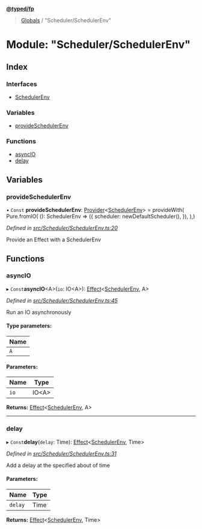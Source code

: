 **[@typed/fp](../README.md)**

> [Globals](../globals.md) / "Scheduler/SchedulerEnv"

# Module: "Scheduler/SchedulerEnv"

## Index

### Interfaces

* [SchedulerEnv](../interfaces/_scheduler_schedulerenv_.schedulerenv.md)

### Variables

* [provideSchedulerEnv](_scheduler_schedulerenv_.md#provideschedulerenv)

### Functions

* [asyncIO](_scheduler_schedulerenv_.md#asyncio)
* [delay](_scheduler_schedulerenv_.md#delay)

## Variables

### provideSchedulerEnv

• `Const` **provideSchedulerEnv**: [Provider](_effect_provide_.md#provider)\<[SchedulerEnv](../interfaces/_scheduler_schedulerenv_.schedulerenv.md)> = provideWith( Pure.fromIO( (): SchedulerEnv => ({ scheduler: newDefaultScheduler(), }), ),)

*Defined in [src/Scheduler/SchedulerEnv.ts:20](https://github.com/TylorS/typed-fp/blob/559f273/src/Scheduler/SchedulerEnv.ts#L20)*

Provide an Effect with a SchedulerEnv

## Functions

### asyncIO

▸ `Const`**asyncIO**\<A>(`io`: IO\<A>): [Effect](_effect_effect_.effect.md)\<[SchedulerEnv](../interfaces/_scheduler_schedulerenv_.schedulerenv.md), A>

*Defined in [src/Scheduler/SchedulerEnv.ts:45](https://github.com/TylorS/typed-fp/blob/559f273/src/Scheduler/SchedulerEnv.ts#L45)*

Run an IO asynchronously

#### Type parameters:

Name |
------ |
`A` |

#### Parameters:

Name | Type |
------ | ------ |
`io` | IO\<A> |

**Returns:** [Effect](_effect_effect_.effect.md)\<[SchedulerEnv](../interfaces/_scheduler_schedulerenv_.schedulerenv.md), A>

___

### delay

▸ `Const`**delay**(`delay`: Time): [Effect](_effect_effect_.effect.md)\<[SchedulerEnv](../interfaces/_scheduler_schedulerenv_.schedulerenv.md), Time>

*Defined in [src/Scheduler/SchedulerEnv.ts:31](https://github.com/TylorS/typed-fp/blob/559f273/src/Scheduler/SchedulerEnv.ts#L31)*

Add a delay at the specified about of time

#### Parameters:

Name | Type |
------ | ------ |
`delay` | Time |

**Returns:** [Effect](_effect_effect_.effect.md)\<[SchedulerEnv](../interfaces/_scheduler_schedulerenv_.schedulerenv.md), Time>
